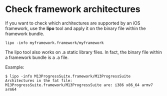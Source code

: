 # Check framework architectures

If you want to check which architectures are supported by an iOS framework, use the **lipo** tool and apply it on the binary file within the framework bundle.

    lipo -info myframework.framework/myframework

The lipo tool also works on .a static library files. In fact, the binary file within a framework bundle is a .a file.

Example:

    $ lipo -info M13ProgressSuite.framework/M13ProgressSuite
    Architectures in the fat file: M13ProgressSuite.framework/M13ProgressSuite are: i386 x86_64 armv7 arm64